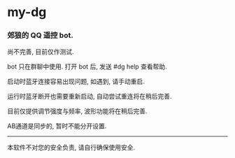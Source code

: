 # my-dg

### 郊狼的 QQ 遥控 bot.

尚不完善, 目前仅作测试.

bot 只在群聊中使用. 打开 bot 后, 发送 #dg help 查看帮助.

启动时蓝牙连接容易出现问题, 如遇到, 请手动重启.

运行时蓝牙断开也需要重新启动, 自动尝试重连将在稍后完善.

目前仅提供调节强度与频率, 波形功能将在稍后完善.

AB通道是同步的, 暂时不能分开设置.

---

本软件不对您的安全负责, 请自行确保使用安全.
